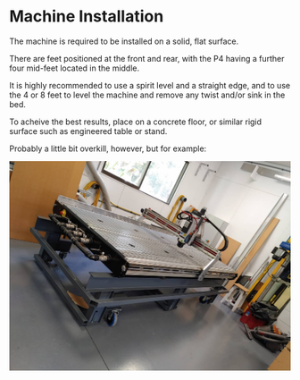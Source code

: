 # Machine Installation

The machine is required to be installed on a solid, flat surface.

There are feet positioned at the front and rear, with the P4 having a further four mid-feet located in the middle.  

It is highly recommended to use a spirit level and a straight edge, and to use the 4 or 8 feet to level the machine and remove any twist and/or sink in the bed.

To acheive the best results, place on a concrete floor, or similar rigid surface such as engineered table or stand.

Probably a little bit overkill, however, but for example:

![iamge](images\Helix.jpg)
